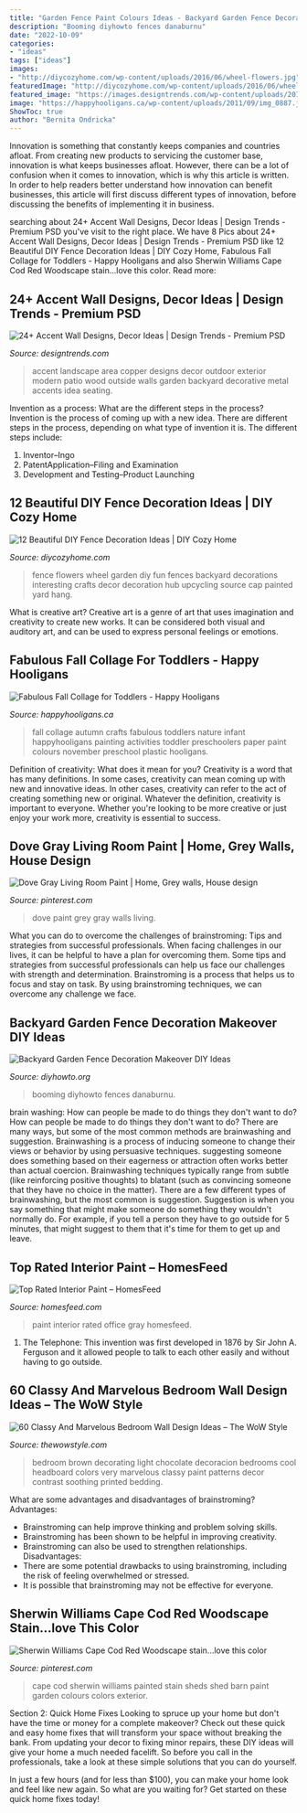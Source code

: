 ```yaml
---
title: "Garden Fence Paint Colours Ideas - Backyard Garden Fence Decoration Makeover Diy Ideas"
description: "Booming diyhowto fences danaburnu"
date: "2022-10-09"
categories:
- "ideas"
tags: ["ideas"]
images:
- "http://diycozyhome.com/wp-content/uploads/2016/06/wheel-flowers.jpg"
featuredImage: "http://diycozyhome.com/wp-content/uploads/2016/06/wheel-flowers.jpg"
featured_image: "https://images.designtrends.com/wp-content/uploads/2016/02/21053317/Landscape-area-with-Copper-Accent-Wall.jpeg"
image: "https://happyhooligans.ca/wp-content/uploads/2011/09/img_0887.jpg"
ShowToc: true
author: "Bernita Ondricka"
---
```



Innovation is something that constantly keeps companies and countries afloat. From creating new products to servicing the customer base, innovation is what keeps businesses afloat. However, there can be a lot of confusion when it comes to innovation, which is why this article is written. In order to help readers better understand how innovation can benefit businesses, this article will first discuss different types of innovation, before discussing the benefits of implementing it in business.

	

		
searching about 24+ Accent Wall Designs, Decor Ideas | Design Trends - Premium PSD you've visit to the right place. We have 8 Pics about 24+ Accent Wall Designs, Decor Ideas | Design Trends - Premium PSD like 12 Beautiful DIY Fence Decoration Ideas | DIY Cozy Home, Fabulous Fall Collage for Toddlers - Happy Hooligans and also Sherwin Williams Cape Cod Red Woodscape stain...love this color. Read more:
		
    
## 24+ Accent Wall Designs, Decor Ideas | Design Trends - Premium PSD

<img loading=lazy src="https://images.designtrends.com/wp-content/uploads/2016/02/21053317/Landscape-area-with-Copper-Accent-Wall.jpeg" onerror="this.onerror=null;this.src='https://tse4.mm.bing.net/th?id=OIP.o6CA_k4cL4cgkNb3r-wa4gHaFS&amp;pid=15.1';" alt="24+ Accent Wall Designs, Decor Ideas | Design Trends - Premium PSD">

_Source: designtrends.com_

>accent landscape area copper designs decor outdoor exterior modern patio wood outside walls garden backyard decorative metal accents idea seating. 

	

Invention as a process: What are the different steps in the process?
Invention is the process of coming up with a new idea. There are different steps in the process, depending on what type of invention it is. The different steps include: 
1. Inventor–Ingo 
2. PatentApplication–Filing and Examination 
3. Development and Testing–Product Launching 

    
## 12 Beautiful DIY Fence Decoration Ideas | DIY Cozy Home

<img loading=lazy src="http://diycozyhome.com/wp-content/uploads/2016/06/wheel-flowers.jpg" onerror="this.onerror=null;this.src='https://tse1.mm.bing.net/th?id=OIP.HaZ6g6-5nJ6DOTIN4axxuQHaJ3&amp;pid=15.1';" alt="12 Beautiful DIY Fence Decoration Ideas | DIY Cozy Home">

_Source: diycozyhome.com_

>fence flowers wheel garden diy fun fences backyard decorations interesting crafts decor decoration hub upcycling source cap painted yard hang. 

	

What is creative art?
Creative art is a genre of art that uses imagination and creativity to create new works. It can be considered both visual and auditory art, and can be used to express personal feelings or emotions.

    
## Fabulous Fall Collage For Toddlers - Happy Hooligans

<img loading=lazy src="https://happyhooligans.ca/wp-content/uploads/2011/09/img_0887.jpg" onerror="this.onerror=null;this.src='https://tse4.mm.bing.net/th?id=OIP.d-bpiROLrUMga84dK056hAAAAA&amp;pid=15.1';" alt="Fabulous Fall Collage for Toddlers - Happy Hooligans">

_Source: happyhooligans.ca_

>fall collage autumn crafts fabulous toddlers nature infant happyhooligans painting activities toddler preschoolers paper paint colours november preschool plastic hooligans. 

	

Definition of creativity: What does it mean for you?
Creativity is a word that has many definitions. In some cases, creativity can mean coming up with new and innovative ideas. In other cases, creativity can refer to the act of creating something new or original. Whatever the definition, creativity is important to everyone. Whether you're looking to be more creative or just enjoy your work more, creativity is essential to success.

    
## Dove Gray Living Room Paint | Home, Grey Walls, House Design

<img loading=lazy src="https://i.pinimg.com/736x/18/fb/06/18fb06d993c66e935e2258cc3596fb83.jpg" onerror="this.onerror=null;this.src='https://tse3.mm.bing.net/th?id=OIP.YXdBrpkG3UmY9H5QOSZd4QHaJ3&amp;pid=15.1';" alt="Dove Gray Living Room Paint | Home, Grey walls, House design">

_Source: pinterest.com_

>dove paint grey gray walls living. 

	

What you can do to overcome the challenges of brainstroming: Tips and strategies from successful professionals.
When facing challenges in our lives, it can be helpful to have a plan for overcoming them. Some tips and strategies from successful professionals can help us face our challenges with strength and determination. Brainstroming is a process that helps us to focus and stay on task. By using brainstroming techniques, we can overcome any challenge we face.

    
## Backyard Garden Fence Decoration Makeover DIY Ideas

<img loading=lazy src="https://www.diyhowto.org/wp-content/uploads/Booming-Metal-Flower-Garden-Fence-Decor-20-Fence-Decoration-Makeover-DIY-Ideas-DIYHowto.jpg" onerror="this.onerror=null;this.src='https://tse4.mm.bing.net/th?id=OIP.OT-fAmkmMISNCq3SA8Z3PwHaKf&amp;pid=15.1';" alt="Backyard Garden Fence Decoration Makeover DIY Ideas">

_Source: diyhowto.org_

>booming diyhowto fences danaburnu. 

	

brain washing: How can people be made to do things they don't want to do?
How can people be made to do things they don't want to do? There are many ways, but some of the most common methods are brainwashing and suggestion. Brainwashing is a process of inducing someone to change their views or behavior by using persuasive techniques. suggesting someone does something based on their eagerness or attraction often works better than actual coercion. Brainwashing techniques typically range from subtle (like reinforcing positive thoughts) to blatant (such as convincing someone that they have no choice in the matter). 
There are a few different types of brainwashing, but the most common is suggestion. Suggestion is when you say something that might make someone do something they wouldn't normally do. For example, if you tell a person they have to go outside for 5 minutes, that might suggest to them that it's time for them to get up and leave.

    
## Top Rated Interior Paint – HomesFeed

<img loading=lazy src="https://homesfeed.com/wp-content/uploads/2016/02/Top-Rated-Interior-Paint-With-Gray-Wall-And-Chairs-For-Home-Office.jpg" onerror="this.onerror=null;this.src='https://tse1.mm.bing.net/th?id=OIP.ovr83Rg4juCSwsFEwwaLXAHaLk&amp;pid=15.1';" alt="Top Rated Interior Paint – HomesFeed">

_Source: homesfeed.com_

>paint interior rated office gray homesfeed. 

	

1. The Telephone: This invention was first developed in 1876 by Sir John A. Ferguson and it allowed people to talk to each other easily and without having to go outside.

    
## 60 Classy And Marvelous Bedroom Wall Design Ideas – The WoW Style

<img loading=lazy src="http://thewowstyle.com/wp-content/uploads/2016/08/Blue-and-Brown-Bedroom-Wall-Decorating-Ideas.jpeg" onerror="this.onerror=null;this.src='https://tse1.mm.bing.net/th?id=OIP.HJhxTObmF1eKALsyDtxfLAHaJ4&amp;pid=15.1';" alt="60 Classy And Marvelous Bedroom Wall Design Ideas – The WoW Style">

_Source: thewowstyle.com_

>bedroom brown decorating light chocolate decoracion bedrooms cool headboard colors very marvelous classy paint patterns decor contrast soothing printed bedding. 

	

What are some advantages and disadvantages of brainstroming?
Advantages: 
- Brainstroming can help improve thinking and problem solving skills. 
- Brainstroming has been shown to be helpful in improving creativity. 
- Brainstroming can also be used to strengthen relationships.
Disadvantages: 
- There are some potential drawbacks to using brainstroming, including the risk of feeling overwhelmed or stressed. 
- It is possible that brainstroming may not be effective for everyone.

    
## Sherwin Williams Cape Cod Red Woodscape Stain...love This Color

<img loading=lazy src="https://i.pinimg.com/736x/0c/c8/27/0cc827220b37daf36457bca4a4b42423--color-pallets-cape-cod.jpg" onerror="this.onerror=null;this.src='https://tse2.mm.bing.net/th?id=OIP.5_K1cmB5pg-UHfXu5sW9OwHaJ3&amp;pid=15.1';" alt="Sherwin Williams Cape Cod Red Woodscape stain...love this color">

_Source: pinterest.com_

>cape cod sherwin williams painted stain sheds shed barn paint garden colours colors exterior. 

	

Section 2: Quick Home Fixes
Looking to spruce up your home but don't have the time or money for a complete makeover? Check out these quick and easy home fixes that will transform your space without breaking the bank.
From updating your decor to fixing minor repairs, these DIY ideas will give your home a much needed facelift. So before you call in the professionals, take a look at these simple solutions that you can do yourself.

In just a few hours (and for less than $100), you can make your home look and feel like new again. So what are you waiting for? Get started on these quick home fixes today!

